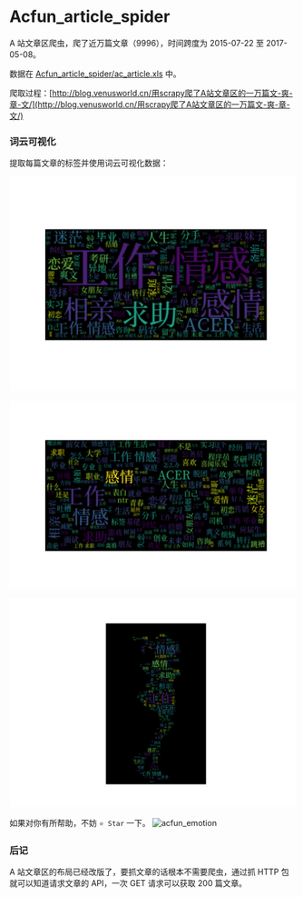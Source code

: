 # Acfun_article_spider

A 站文章区爬虫，爬了近万篇文章（9996），时间跨度为 2015-07-22 至 2017-05-08。

数据在 [Acfun_article_spider/ac_article.xls](/Acfun_article_spider/ac_article.xls) 中。

爬取过程：[http://blog.venusworld.cn/用scrapy爬了A站文章区的一万篇文-爽-章-文/](http://blog.venusworld.cn/用scrapy爬了A站文章区的一万篇文-爽-章-文/)

### 词云可视化
提取每篇文章的标签并使用词云可视化数据：

![images/wordcloud_01.png](images/wordcloud_01.png)

![images/wordcloud_03.png](images/wordcloud_03.png)

![images/wordcloud_02.png](images/wordcloud_02.png)

如果对你有所帮助，不妨 `⭐️ Star` 一下。
![acfun_emotion](http://ohjn9v8nd.bkt.clouddn.com/c1fe1586gy1fhbm6dkohkj204603m3yf.jpg)

### 后记

A 站文章区的布局已经改版了，要抓文章的话根本不需要爬虫，通过抓 HTTP 包就可以知道请求文章的 API，一次 GET 请求可以获取 200 篇文章。

